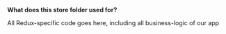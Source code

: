 **What does this store folder used for?**

All Redux-specific code goes here, 
including all business-logic of our app

